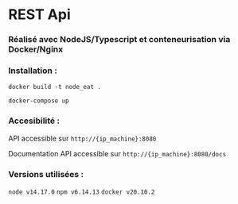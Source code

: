 # REST Api
### Réalisé avec NodeJS/Typescript et conteneurisation via Docker/Nginx

### Installation :

`docker build -t node_eat .`

`docker-compose up` 

### Accesibilité :

API accessible sur `http://{ip_machine}:8080`

Documentation API accessible sur `http://{ip_machine}:8080/docs`

### Versions utilisées :
`node v14.17.0`
`npm v6.14.13`
`docker v20.10.2`
